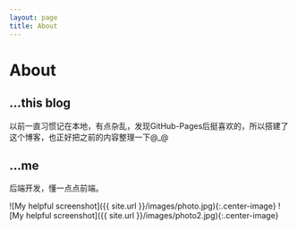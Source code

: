 ```yaml
---
layout: page
title: About
---
```


# About

## ...this blog

以前一直习惯记在本地，有点杂乱，发现GitHub-Pages后挺喜欢的，所以搭建了这个博客，也正好把之前的内容整理一下@_@

## ...me

后端开发，懂一点点前端。

![My helpful screenshot]({{ site.url }}/images/photo.jpg){:.center-image}
![My helpful screenshot]({{ site.url }}/images/photo2.jpg){:.center-image}
